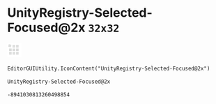 # UnityRegistry-Selected-Focused@2x `32x32`
<img src="/img/UnityRegistry-Selected-Focused@2x.png" width=32 height=32>

``` CSharp
EditorGUIUtility.IconContent("UnityRegistry-Selected-Focused@2x")
```
```
UnityRegistry-Selected-Focused@2x
```
```
-8941030813260498854
```
